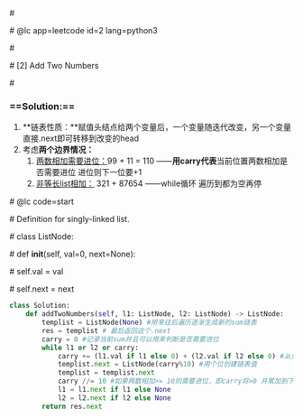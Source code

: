 \#

\# @lc app=leetcode id=2 lang=python3

\#

\# [2] Add Two Numbers

\#

### ==Solution:==

1. **链表性质：**赋值头结点给两个变量后，一个变量随迭代改变，另一个变量直接.next即可转移到改变的head
2. 考虑**两个边界情况：**
   1. <u>两数相加需要进位：</u>99 + 11 = 110 ——**用carry代表**当前位置两数相加是否需要进位 进位则下一位要+1
   2. <u>非等长list相加：</u> 321 + 87654 ——while循环 遍历到都为空再停

\# @lc code=start

\# Definition for singly-linked list.

\# class ListNode:

\#     def __init__(self, val=0, next=None):

\#         self.val = val

\#         self.next = next

```python
class Solution:
	def addTwoNumbers(self, l1: ListNode, l2: ListNode) -> ListNode:
        templist = ListNode(None) #用来往后遍历逐渐生成新的sum链表
        res = templist # 最后返回这个.next
        carry = 0 #记录当前sum并且可以用来判断是否需要进位
        while l1 or l2 or carry:
            carry += (l1.val if l1 else 0) + (l2.val if l2 else 0) #从头开始相加
            templist.next = ListNode(carry%10) #用个位创建链表值
            templist = templist.next 
            carry //= 10 #如果两数相加>= 10则需要进位，即carry将>0 并累加到下一次循环的sum值中
            l1 = l1.next if l1 else None
            l2 = l2.next if l2 else None
        return res.next 
```



